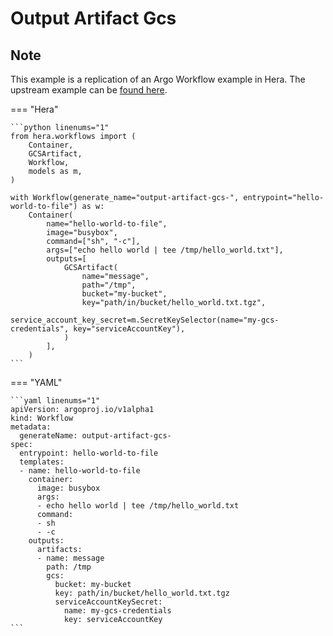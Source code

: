 # Output Artifact Gcs

## Note

This example is a replication of an Argo Workflow example in Hera.
The upstream example can be [found here](https://github.com/argoproj/argo-workflows/blob/main/examples/output-artifact-gcs.yaml).




=== "Hera"

    ```python linenums="1"
    from hera.workflows import (
        Container,
        GCSArtifact,
        Workflow,
        models as m,
    )

    with Workflow(generate_name="output-artifact-gcs-", entrypoint="hello-world-to-file") as w:
        Container(
            name="hello-world-to-file",
            image="busybox",
            command=["sh", "-c"],
            args=["echo hello world | tee /tmp/hello_world.txt"],
            outputs=[
                GCSArtifact(
                    name="message",
                    path="/tmp",
                    bucket="my-bucket",
                    key="path/in/bucket/hello_world.txt.tgz",
                    service_account_key_secret=m.SecretKeySelector(name="my-gcs-credentials", key="serviceAccountKey"),
                )
            ],
        )
    ```

=== "YAML"

    ```yaml linenums="1"
    apiVersion: argoproj.io/v1alpha1
    kind: Workflow
    metadata:
      generateName: output-artifact-gcs-
    spec:
      entrypoint: hello-world-to-file
      templates:
      - name: hello-world-to-file
        container:
          image: busybox
          args:
          - echo hello world | tee /tmp/hello_world.txt
          command:
          - sh
          - -c
        outputs:
          artifacts:
          - name: message
            path: /tmp
            gcs:
              bucket: my-bucket
              key: path/in/bucket/hello_world.txt.tgz
              serviceAccountKeySecret:
                name: my-gcs-credentials
                key: serviceAccountKey
    ```

